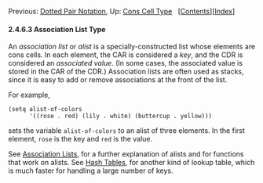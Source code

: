 <!-- This is the GNU Emacs Lisp Reference Manual
corresponding to Emacs version 27.2.

Copyright (C) 1990-1996, 1998-2021 Free Software Foundation,
Inc.

Permission is granted to copy, distribute and/or modify this document
under the terms of the GNU Free Documentation License, Version 1.3 or
any later version published by the Free Software Foundation; with the
Invariant Sections being "GNU General Public License," with the
Front-Cover Texts being "A GNU Manual," and with the Back-Cover
Texts as in (a) below.  A copy of the license is included in the
section entitled "GNU Free Documentation License."

(a) The FSF's Back-Cover Text is: "You have the freedom to copy and
modify this GNU manual.  Buying copies from the FSF supports it in
developing GNU and promoting software freedom." -->

<!-- Created by GNU Texinfo 6.7, http://www.gnu.org/software/texinfo/ -->

Previous: [Dotted Pair Notation](Dotted-Pair-Notation.html), Up: [Cons Cell Type](Cons-Cell-Type.html)   \[[Contents](index.html#SEC_Contents "Table of contents")]\[[Index](Index.html "Index")]

#### 2.4.6.3 Association List Type

An *association list* or *alist* is a specially-constructed list whose elements are cons cells. In each element, the CAR is considered a *key*, and the CDR is considered an *associated value*. (In some cases, the associated value is stored in the CAR of the CDR.) Association lists are often used as stacks, since it is easy to add or remove associations at the front of the list.

For example,

    (setq alist-of-colors
          '((rose . red) (lily . white) (buttercup . yellow)))

sets the variable `alist-of-colors` to an alist of three elements. In the first element, `rose` is the key and `red` is the value.

See [Association Lists](Association-Lists.html), for a further explanation of alists and for functions that work on alists. See [Hash Tables](Hash-Tables.html), for another kind of lookup table, which is much faster for handling a large number of keys.
